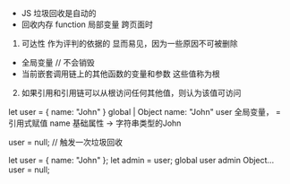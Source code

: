 - JS 垃圾回收是自动的
- 回收内存
  function  局部变量
  跨页面时 
1. 可达性 作为评判的依据的
  显而易见，因为一些原因不可被删除
  - 全局变量 // 不会销毁
  - 当前嵌套调用链上的其他函数的变量和参数
  这些值称为根
2. 如果引用和引用链可以从根访问任何其他值，则认为该值可访问

let user = {
  name: "John"
}
global
    |
   Object
name: "John"
user 全局变量， = 引用式赋值
  name 基础属性 -> 字符串类型的John

user = null; // 触发一次垃圾回收

let user = {
  name: "John"
};
let admin = user;
  global
user    admin
  Object...
user = null;
